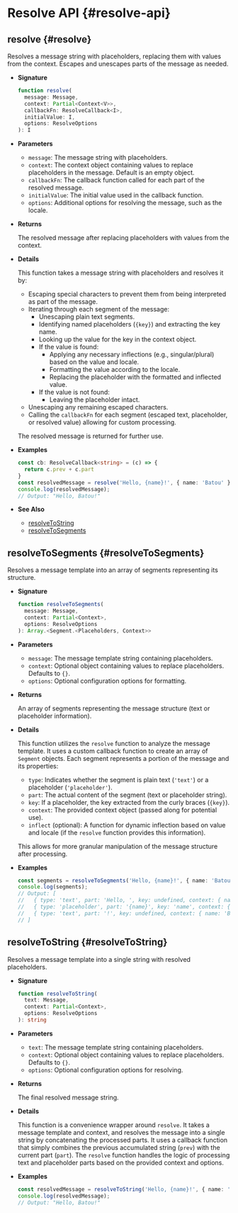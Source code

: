 # Resolve API {#resolve-api}

## resolve <Badge type="info" text="function" /> {#resolve}

Resolves a message string with placeholders, replacing them with values from the context.
Escapes and unescapes parts of the message as needed.

- **Signature**

  ```typescript
  function resolve(
    message: Message,
    context: Partial<Context<V>>,
    callbackFn: ResolveCallback<I>,
    initialValue: I,
    options: ResolveOptions
  ): I
  ```

- **Parameters**

  - `message`: The message string with placeholders.
  - `context`: The context object containing values to replace placeholders in the message. Default is an empty object.
  - `callbackFn`: The callback function called for each part of the resolved message.
  - `initialValue`: The initial value used in the callback function.
  - `options`: Additional options for resolving the message, such as the locale.

- **Returns**

  The resolved message after replacing placeholders with values from the context.

- **Details**

  This function takes a message string with placeholders and resolves it by:
    * Escaping special characters to prevent them from being interpreted as part of the message.
    * Iterating through each segment of the message:
      * Unescaping plain text segments.
      * Identifying named placeholders (`{key}`) and extracting the key name.
      * Looking up the value for the key in the context object.
      * If the value is found:
        * Applying any necessary inflections (e.g., singular/plural) based on the value and locale.
        * Formatting the value according to the locale.
        * Replacing the placeholder with the formatted and inflected value.
      * If the value is not found:
        * Leaving the placeholder intact.
    * Unescaping any remaining escaped characters.
    * Calling the `callbackFn` for each segment (escaped text, placeholder, or resolved value) allowing for custom processing.
  
  The resolved message is returned for further use.

- **Examples**

  ```typescript
  const cb: ResolveCallback<string> = (c) => {
    return c.prev + c.part
  }
  const resolvedMessage = resolve('Hello, {name}!', { name: 'Batou' }, cb, '');
  console.log(resolvedMessage);
  // Output: "Hello, Batou!"
  ```

- **See Also**

  - [resolveToString](https://neogaialab.github.io/psitta/core/reference/resolve.html#resolveToString)
  - [resolveToSegments](https://neogaialab.github.io/psitta/core/reference/resolve.html#resolveToSegments)

## resolveToSegments <Badge type="info" text="function" /> {#resolveToSegments}

Resolves a message template into an array of segments representing its structure.

- **Signature**

  ```typescript
  function resolveToSegments(
    message: Message,
    context: Partial<Context>,
    options: ResolveOptions
  ): Array.<Segment.<Placeholders, Context>>
  ```

- **Parameters**

  - `message`: The message template string containing placeholders.
  - `context`: Optional object containing values to replace placeholders. Defaults to `{}`.
  - `options`: Optional configuration options for formatting.

- **Returns**

  An array of segments representing the message structure (text or placeholder information).

- **Details**

  This function utilizes the `resolve` function to analyze the message template. It uses a custom callback function to
  create an array of `Segment` objects. Each segment represents a portion of the message and its properties:
   - `type`: Indicates whether the segment is plain text (`'text'`) or a placeholder (`'placeholder'`).
   - `part`: The actual content of the segment (text or placeholder string).
   - `key`: If a placeholder, the key extracted from the curly braces (`{key}`).
   - `context`: The provided context object (passed along for potential use).
   - `inflect` (optional): A function for dynamic inflection based on value and locale (if the `resolve` function provides this information).
  
  This allows for more granular manipulation of the message structure after processing.

- **Examples**

  ```typescript
  const segments = resolveToSegments('Hello, {name}!', { name: 'Batou' });
  console.log(segments);
  // Output: [
  //   { type: 'text', part: 'Hello, ', key: undefined, context: { name: 'Batou' }, inflect: [Function: DUMMY_INFLECT] },
  //   { type: 'placeholder', part: '{name}', key: 'name', context: { name: 'Batou' }, inflect: [Function: DUMMY_INFLECT] }
  //   { type: 'text', part: '!', key: undefined, context: { name: 'Batou' }, inflect: [Function: DUMMY_INFLECT] }
  // ]
  ```

## resolveToString <Badge type="info" text="function" /> {#resolveToString}

Resolves a message template into a single string with resolved placeholders.

- **Signature**

  ```typescript
  function resolveToString(
    text: Message,
    context: Partial<Context>,
    options: ResolveOptions
  ): string
  ```

- **Parameters**

  - `text`: The message template string containing placeholders.
  - `context`: Optional object containing values to replace placeholders. Defaults to `{}`.
  - `options`: Optional configuration options for resolving.

- **Returns**

  The final resolved message string.

- **Details**

  This function is a convenience wrapper around `resolve`. It takes a message template and context, and resolves the message into a single string by concatenating the processed parts. It uses a callback function that simply combines the previous accumulated string (`prev`) with the current part (`part`). The `resolve` function handles the logic of processing text and placeholder parts based on the provided context and options.

- **Examples**

  ```typescript
  const resolvedMessage = resolveToString('Hello, {name}!', { name: 'Batou' });
  console.log(resolvedMessage);
  // Output: "Hello, Batou!"
  ```


